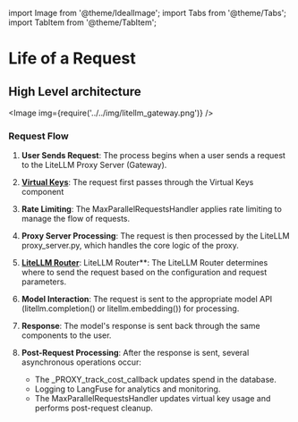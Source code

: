 import Image from '@theme/IdealImage';
import Tabs from '@theme/Tabs';
import TabItem from '@theme/TabItem';

# Life of a Request

## High Level architecture

<Image img={require('../../img/litellm_gateway.png')} />


### Request Flow 

1. **User Sends Request**: The process begins when a user sends a request to the LiteLLM Proxy Server (Gateway).

2. [**Virtual Keys**](../virtual_keys): The request first passes through the Virtual Keys component

3. **Rate Limiting**: The MaxParallelRequestsHandler applies rate limiting to manage the flow of requests.

4. **Proxy Server Processing**: The request is then processed by the LiteLLM proxy_server.py, which handles the core logic of the proxy.

5. [**LiteLLM Router**](../routing): LiteLLM Router**: The LiteLLM Router determines where to send the request based on the configuration and request parameters.

6. **Model Interaction**: The request is sent to the appropriate model API (litellm.completion() or litellm.embedding()) for processing.

7. **Response**: The model's response is sent back through the same components to the user.

8. **Post-Request Processing**: After the response is sent, several asynchronous operations occur:
   - The _PROXY_track_cost_callback updates spend in the database.
   - Logging to LangFuse for analytics and monitoring.
   - The MaxParallelRequestsHandler updates virtual key usage and performs post-request cleanup.
